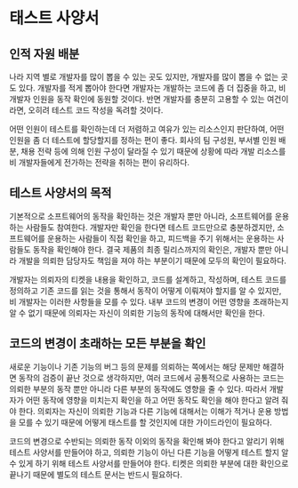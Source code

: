 # 태스트 사양서

## 인적 자원 배분

나라 지역 별로 개발자를 많이 뽑을 수 있는 곳도 있지만, 개발자를 많이 뽑을 수 없는 곳도 있다. 개발자를 적게 뽑아야 한다면 개발자는 개발하는 코드에 좀 더 집중을 하고, 비 개발자 인원을 동작 확인에 동원할 것이다. 반면 개발자를 충분히 고용할 수 있는 여건이라면, 오히려 테스트 코드 작성을 독려할 것이다.

어떤 인원이 테스트를 확인하는데 더 저렴하고 여유가 있는 리소스인지 판단하여, 어떤 인원을 좀 더 테스트에 할당할지를 정하는 편이 좋다. 회사의 팀 구성원, 부서별 인원 배분, 채용 전략 등에 의해 인원 구성이 달라질 수 있기 때문에 상황에 따라 개발 리소스를 비 개발자들에게 전가하는 전략을 취하는 편이 유리하다.

## 테스트 사양서의 목적

기본적으로 소프트웨어의 동작을 확인하는 것은 개발자 뿐만 아니라, 소프트웨어를 운용하는 사람들도 참여한다. 개발자만 확인을 한다면 테스트 코드만으로 충분하겠지만, 소프트웨어를 운용하는 사람들이 직접 확인을 하고, 피드백을 주기 위해서는 운용하는 사람들도 동작을 확인해야 한다. 결국 제품의 최종 릴리스까지의 확인은, 개발자 뿐만 아니라 개발을 의뢰한 담당자도 책임을 져야 하는 부분이기 때문에 모두의 확인이 필요하다.

개발자는 의뢰자의 티켓을 내용을 확인하고, 코드를 설계하고, 작성하며, 테스트 코드를 정의하고 기존 코드를 읽는 것을 통해서 동작이 어떻게 이뤄져야 할지를 알 수 있지만, 비 개발자는 이러한 사항들을 모를 수 있다. 내부 코드의 변경이 어떤 영향을 초래하는지 알 수 없기 때문에 의뢰자는 자신이 의뢰한 기능의 동작에 대해서만 확인을 한다.

## 코드의 변경이 초래하는 모든 부분을 확인

새로운 기능이나 기존 기능의 버그 등의 문제를 의뢰하는 쪽에서는 해당 문제만 해결하면 동작의 검증이 끝난 것으로 생각하지만, 여러 코드에서 공통적으로 사용하는 코드는 의뢰한 부분의 동작 뿐만 아니라 다른 부분의 동작에도 영향을 줄 수 있다. 따라서 개발자가 어떤 동작에 영향을 미치는지 확인을 하고 어떤 동작도 확인을 해야 한다고 알려 줘야 한다. 의뢰자는 자신이 의뢰한 기능과 다른 기능에 대해서는 이해가 적거나 운용 방법을 모를 수 있기 때문에 어떻게 태스트를 할 것인지에 대한 가이드라인이 필요하다.

코드의 변경으로 수반되는 의뢰한 동작 이외의 동작을 확인해 봐야 한다고 알리기 위해 테스트 사양서를 만들어야 하고, 의뢰한 기능이 아닌 다른 기능을 어떻게 테스트 할지 알 수 있게 하기 위해 테스트 사양서를 만들어야 한다. 티켓은 의뢰한 부분에 대한 확인으로 끝나기 때문에 별도의 테스트 문서는 반드시 필요하다.
